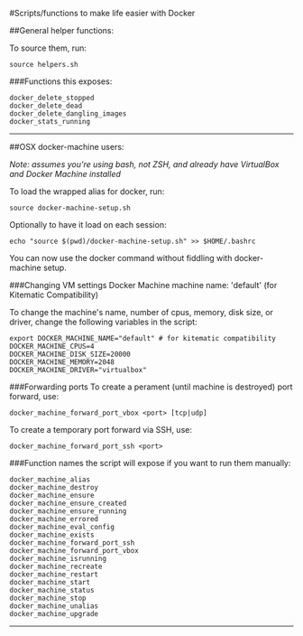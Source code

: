 #Scripts/functions to make life easier with Docker
  
##General helper functions:
  
To source them, run:
  
    source helpers.sh
  
###Functions this exposes:
  
    docker_delete_stopped
    docker_delete_dead
    docker_delete_dangling_images
    docker_stats_running
  
--------
  
##OSX docker-machine users:
  
_Note: assumes you're using bash, not ZSH, and already have
VirtualBox and Docker Machine installed_  
  
To load the wrapped alias for docker, run:  

    source docker-machine-setup.sh
  
Optionally to have it load on each session:  

    echo "source $(pwd)/docker-machine-setup.sh" >> $HOME/.bashrc
  
You can now use the docker command without fiddling with docker-machine setup.  
  
###Changing VM settings
Docker Machine machine name: 'default' (for Kitematic Compatibility)  
  
To change the machine's name, number of cpus, memory, disk size, or driver,
change the following variables in the script:

    export DOCKER_MACHINE_NAME="default" # for kitematic compatibility
    DOCKER_MACHINE_CPUS=4
    DOCKER_MACHINE_DISK_SIZE=20000
    DOCKER_MACHINE_MEMORY=2048
    DOCKER_MACHINE_DRIVER="virtualbox"
  
###Forwarding ports
To create a perament (until machine is destroyed) port forward, use:
  
    docker_machine_forward_port_vbox <port> [tcp|udp]
  
To create a temporary port forward via SSH, use:
  
    docker_machine_forward_port_ssh <port>
  
###Function names the script will expose if you want to run them manually:

    docker_machine_alias
    docker_machine_destroy
    docker_machine_ensure
    docker_machine_ensure_created
    docker_machine_ensure_running
    docker_machine_errored
    docker_machine_eval_config
    docker_machine_exists
    docker_machine_forward_port_ssh
    docker_machine_forward_port_vbox
    docker_machine_isrunning
    docker_machine_recreate
    docker_machine_restart
    docker_machine_start
    docker_machine_status
    docker_machine_stop
    docker_machine_unalias
    docker_machine_upgrade
  
-------------------------
  
